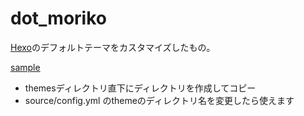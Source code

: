 # dot_moriko
[Hexo]のデフォルトテーマをカスタマイズしたもの。


[sample]


- themesディレクトリ直下にディレクトリを作成してコピー
- source/config.yml のthemeのディレクトリ名を変更したら使えます

[Hexo]: http://zespia.tw/hexo/
[sample]: https://gyazo.com/5870fa7f77271c761f5539df5f6c0f72
